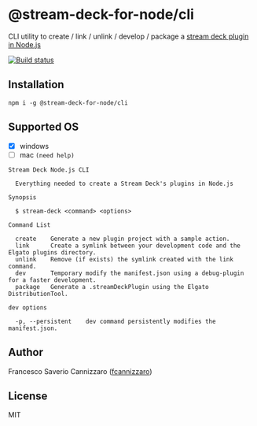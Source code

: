 # @stream-deck-for-node/cli

CLI utility to create / link / unlink / develop / package
a [stream deck plugin in Node.js](https://stream-deck-for-node.dev/cli)

[![Build status](https://ci.appveyor.com/api/projects/status/im247e4qbk754pdj/branch/main?svg=true)](https://ci.appveyor.com/project/fcannizzaro/cli/branch/main)

## Installation

```shell
npm i -g @stream-deck-for-node/cli
```

## Supported OS

- [x] windows
- [ ] mac `(need help)`

```shell
Stream Deck Node.js CLI

  Everything needed to create a Stream Deck's plugins in Node.js

Synopsis

  $ stream-deck <command> <options>

Command List

  create    Generate a new plugin project with a sample action.
  link      Create a symlink between your development code and the Elgato plugins directory.
  unlink    Remove (if exists) the symlink created with the link command.
  dev       Temporary modify the manifest.json using a debug-plugin for a faster development.
  package   Generate a .streamDeckPlugin using the Elgato DistributionTool.

dev options

  -p, --persistent    dev command persistently modifies the manifest.json.
```

## Author

Francesco Saverio Cannizzaro ([fcannizzaro](https://github.com/fcannizzaro))

## License

MIT
